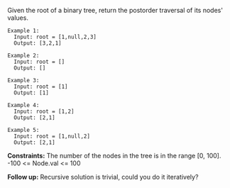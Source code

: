 Given the root of a binary tree, return the postorder traversal of its nodes' values.

```
Example 1:
  Input: root = [1,null,2,3]
  Output: [3,2,1]

Example 2:
  Input: root = []
  Output: []

Example 3:
  Input: root = [1]
  Output: [1]

Example 4:
  Input: root = [1,2]
  Output: [2,1]

Example 5:
  Input: root = [1,null,2]
  Output: [2,1]
``` 

**Constraints:**
  The number of the nodes in the tree is in the range [0, 100].
  -100 <= Node.val <= 100
  

**Follow up:**
  Recursive solution is trivial, could you do it iteratively?